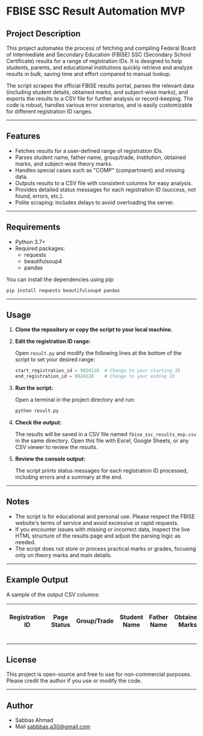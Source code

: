 # FBISE SSC Result Automation MVP

## Project Description
This project automates the process of fetching and compiling Federal Board of Intermediate and Secondary Education (FBISE) SSC (Secondary School Certificate) results for a range of registration IDs. It is designed to help students, parents, and educational institutions quickly retrieve and analyze results in bulk, saving time and effort compared to manual lookup.

The script scrapes the official FBISE results portal, parses the relevant data (including student details, obtained marks, and subject-wise marks), and exports the results to a CSV file for further analysis or record-keeping. The code is robust, handles various error scenarios, and is easily customizable for different registration ID ranges.

---

## Features
- Fetches results for a user-defined range of registration IDs.
- Parses student name, father name, group/trade, institution, obtained marks, and subject-wise theory marks.
- Handles special cases such as "COMP" (compartment) and missing data.
- Outputs results to a CSV file with consistent columns for easy analysis.
- Provides detailed status messages for each registration ID (success, not found, errors, etc.).
- Polite scraping: includes delays to avoid overloading the server.

---

## Requirements
- Python 3.7+
- Required packages:
  - requests
  - beautifulsoup4
  - pandas

You can install the dependencies using pip:

```bash
pip install requests beautifulsoup4 pandas
```

---

## Usage

1. **Clone the repository or copy the script to your local machine.**

2. **Edit the registration ID range:**
   
   Open `result.py` and modify the following lines at the bottom of the script to set your desired range:
   
   ```python
   start_registration_id = 9024110  # Change to your starting ID
   end_registration_id = 9024120    # Change to your ending ID
   ```

3. **Run the script:**

   Open a terminal in the project directory and run:
   
   ```bash
   python result.py
   ```

4. **Check the output:**
   
   The results will be saved in a CSV file named `fbise_ssc_results_mvp.csv` in the same directory. Open this file with Excel, Google Sheets, or any CSV viewer to review the results.

5. **Review the console output:**
   
   The script prints status messages for each registration ID processed, including errors and a summary at the end.

---

## Notes
- The script is for educational and personal use. Please respect the FBISE website's terms of service and avoid excessive or rapid requests.
- If you encounter issues with missing or incorrect data, inspect the live HTML structure of the results page and adjust the parsing logic as needed.
- The script does not store or process practical marks or grades, focusing only on theory marks and main details.

---

## Example Output
A sample of the output CSV columns:

| Registration ID | Page Status | Group/Trade | Student Name | Father Name | Obtained Marks | Institution | [Subject 1 Theory Marks] | [Subject 2 Theory Marks] | ... |
|-----------------|------------|-------------|--------------|-------------|---------------|-------------|-------------------------|-------------------------|-----|

---

## License
This project is open-source and free to use for non-commercial purposes. Please credit the author if you use or modify the code.

---

## Author
- Sabbas Ahmad
- Mail sabbbas.a30@gmail.com
